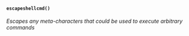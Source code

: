 #### `escapeshellcmd()`

*Escapes any meta-characters that could be used to execute arbitrary commands*


